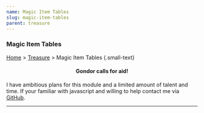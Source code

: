 ```yaml
---
name: Magic Item Tables
slug: magic-item-tables
parent: treasure
---
```

### Magic Item Tables
[Home](dm-operations-center) > [Treasure](treasure-menu) > Magic Item Tables {.small-text}


<div class="result">
    <h4 align="center">Gondor calls for aid!</h4>
    <p>I have ambitious plans for this module and a limited amount of talent and time. If your familiar with javascript and willing to help contact me via <a href="https://github.com/MrFarland">GitHub</a>.</p>
</div>
<hr/>